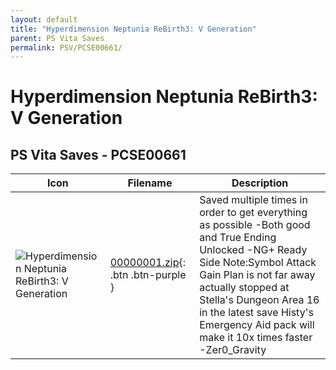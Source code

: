 ```yaml
---
layout: default
title: "Hyperdimension Neptunia ReBirth3: V Generation"
parent: PS Vita Saves
permalink: PSV/PCSE00661/
---
```

# Hyperdimension Neptunia ReBirth3: V Generation

## PS Vita Saves - PCSE00661

| Icon | Filename | Description |
|------|----------|-------------|
| ![Hyperdimension Neptunia ReBirth3: V Generation](https://github.com/bucanero/apollo-vita/raw/main/sce_sys/icon0.png) | [00000001.zip](00000001.zip){: .btn .btn-purple } | Saved multiple times in order to get everything as possible -Both good and True Ending Unlocked -NG+ Ready Side Note:Symbol Attack Gain Plan is not far away actually stopped at Stella&#39;s Dungeon Area 16 in the latest save Histy&#39;s Emergency Aid pack will make it 10x times faster -Zer0_Gravity   |
